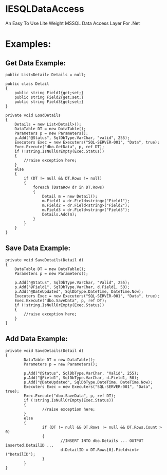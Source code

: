 # IESQLDataAccess
An Easy To Use Lite Weight MSSQL Data Access Layer For .Net


# Examples:
## Get Data Example:
	public List<Detail> Details = null;

	public class Detail
	{
		public string Field1{get;set;}
		public string Field2{get;set;}
		public string Field3{get;set;}
	}

	private void LoadDetails
	{
		Details = new List<Detail>();
		DataTable DT = new DataTable();
		Parameters p = new Parameters();
		p.Add("@Status", SqlDbType.VarChar, "valid", 255);
		Executers Exec = new Executers("SQL-SERVER-001", "Data", true);
		Exec.Execute("dbo.GetData", p, ref DT);
		if (!string.IsNullOrEmpty(Exec.Status))
		{
			//raise exception here;
		}
		else
		{
			if (DT != null && DT.Rows != null)
			{
				foreach (DataRow dr in DT.Rows)
				{
					Detail m = new Detail();
					m.Field1 = dr.Field<string>("Field1");
					m.Field2 = dr.Field<string>("Field2");
					m.Field3 = dr.Field<string>("Field3");
					Details.Add(m);
				}
			}
		}
	}







## Save Data Example:
	private void SaveDetails(Detail d)
	{
		DataTable DT = new DataTable();
		Parameters p = new Parameters();

		p.Add("@Status", SqlDbType.VarChar, "Valid", 255);
		p.Add("@Field1", SqlDbType.VarChar, d.Field1, 50);
		p.Add("@DateUpdated", SqlDbType.DateTime, DateTime.Now);
		Executers Exec = new Executers("SQL-SERVER-001", "Data", true);
		Exec.Execute("dbo.SaveData", p, ref DT);
		if (!string.IsNullOrEmpty(Exec.Status))
		{
			//raise exception here;
		}
	}







## Add Data Example:
	private void SaveDetails(Detail d)
	{
			DataTable DT = new DataTable();
			Parameters p = new Parameters();

			p.Add("@Status", SqlDbType.VarChar, "Valid", 255);
			p.Add("@Field1", SqlDbType.VarChar, d.Field1, 50);
			p.Add("@DateUpdated", SqlDbType.DateTime, DateTime.Now);
			Executers Exec = new Executers("SQL-SERVER-001", "Data", true);
			Exec.Execute("dbo.SaveData", p, ref DT);
			if (!string.IsNullOrEmpty(Exec.Status))
			{
					//raise exception here;
			}
			else
			{
					if (DT != null && DT.Rows != null && DT.Rows.Count > 0)
					{
							//INSERT INTO dbo.Details ... OUTPUT inserted.DetailID ...
							d.DetailID = DT.Rows[0].Field<int>("DetailID");
					}
			}
	}


